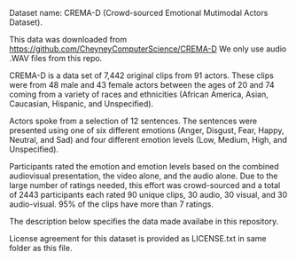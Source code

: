 Dataset name: CREMA-D (Crowd-sourced Emotional Mutimodal Actors Dataset). 

This data was downloaded from https://github.com/CheyneyComputerScience/CREMA-D
We only use audio .WAV files from this repo.

CREMA-D is a data set of 7,442 original clips from 91 actors. These clips were from 48 male and 43 female actors between the ages of 20 and 74 coming from a variety of races and ethnicities (African America, Asian, Caucasian, Hispanic, and Unspecified).

Actors spoke from a selection of 12 sentences. The sentences were presented using one of six different emotions (Anger, Disgust, Fear, Happy, Neutral, and Sad) and four different emotion levels (Low, Medium, High, and Unspecified).

Participants rated the emotion and emotion levels based on the combined audiovisual presentation, the video alone, and the audio alone. Due to the large number of ratings needed, this effort was crowd-sourced and a total of 2443 participants each rated 90 unique clips, 30 audio, 30 visual, and 30 audio-visual. 95% of the clips have more than 7 ratings.

The description below specifies the data made availabe in this repository.

License agreement for this dataset is provided as LICENSE.txt in same folder as this file. 